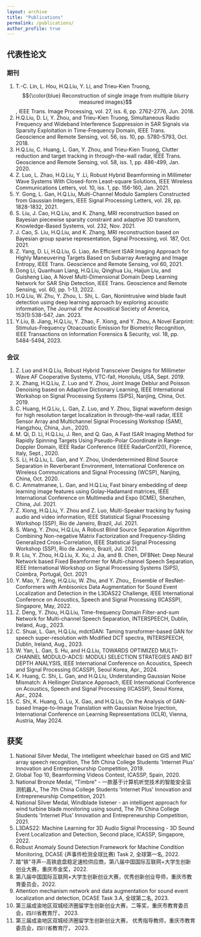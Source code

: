 ```yaml
---
layout: archive
title: "Publications"
permalink: /publications/
author_profile: true
---
```


## 代表性论文
### 期刊
1. T.-C. Lin, L. Hou, H.Q.Liu, Y. Li, and Trieu-Kien Truong, $${\color{blue} Reconstruction of single image from multiple blurry measured images}$$, IEEE Trans. Image Processing, vol. 27, iss. 6, pp. 2762-2776, Jun. 2018.
2. H.Q.Liu, D. Li, Y. Zhou, and Trieu-Kien Truong, Simultaneous Radio Frequency and Wideband Interference Suppression in SAR Signals via Sparsity Exploitation in Time-Frequency Domain, IEEE Trans. Geoscience and Remote Sensing, vol. 56, iss. 10, pp. 5780-5793, Oct. 2018.
3. H.Q.Liu, C. Huang, L. Gan, Y. Zhou, and Trieu-Kien Truong, Clutter reduction and target tracking in through-the-wall radar, IEEE Trans. Geoscience and Remote Sensing, vol. 58, iss. 1, pp. 486-499, Jan. 2020.
4. Z. Luo, L. Zhao, H.Q.Liu, Y .Li, Robust Hybrid Beamforming in Millimeter Wave Systems With Closed-form Least-square Solutions, IEEE Wireless Communications Letters, vol. 10, iss. 1, pp. 156-160, Jan. 2021.
5. Y. Gong, L. Gan, H.Q.Liu, Multi-Channel Modulo Samplers Constructed from Gaussian Integers, IEEE Signal Processing Letters, vol. 28, pp. 1828-1832, 2021.
6. S. Liu, J. Cao, H.Q.Liu, and K. Zhang, MRI reconstruction based on Bayesian piecewise sparsity constraint and adaptive 3D transform, Knowledge-Based Systems, vol. 232, Nov. 2021.
7. J. Cao, S. Liu, H.Q.Liu, and K. Zhang, MRI reconstruction based on Bayesian group sparse representation, Signal Processing, vol. 187, Oct. 2021.
8. Z. Yang, D. Li, H.Q.Liu, G. Liao, An Efficient ISAR Imaging Approach for Highly Maneuvering Targets Based on Subarray Averaging and Image Entropy, IEEE Trans. Geoscience and Remote Sensing, vol 60, 2021.
9. Dong Li, Quanhuan Liang, H.Q.Liu, Qinghua Liu, Haijun Liu, and Guisheng Liao, A Novel Multi-Dimensional Domain Deep Learning Network for SAR Ship Detection, IEEE Trans. Geoscience and Remote Sensing, vol. 60, pp. 1-13, 2022.
10. H.Q.Liu, W. Zhu, Y. Zhou, L. Shi, L. Gan, Nonintrusive wind blade fault detection using deep learning approach by exploring acoustic information, The Journal of the Acoustical Society of America, 153(1):538-547, Jan. 2023.
11. Y.Liu, B. Jiang, H.Q.Liu, Y. Zhao, F. Xiong, and Y. Zhou, A Novel Earprint: Stimulus-Frequency Otoacoustic Emission for Biometric Recognition, IEEE Transactions on Information Forensics & Security, vol. 18, pp. 5484-5494, 2023.
    
### 会议
1. Z. Luo and H.Q.Liu, Robust Hybrid Transceiver Designs for Millimeter Wave AF Cooperative Systems, VTC-fall, Honolulu, USA, Sept. 2019.
2. X. Zhang, H.Q.Liu, Z. Luo and Y. Zhou, Joint Image Deblur and Poisson Denoising based on Adaptive Dictionary Learning, IEEE International Workshop on Signal Processing Systems (SiPS), Nanjing, China, Oct. 2019.
3. C. Huang, H.Q.Liu, L. Gan, Z. Luo, and Y. Zhou, Signal waveform design for high resolution target localization in through-the-wall radar, IEEE Sensor Array and Multichannel Signal Processing Workshop (SAM), Hangzhou, China, Jun., 2020.
4. M. Qi, D. Li, H.Q.Liu, J. Ren, and Q. Gao, A Fast ISAR Imaging Method for Rapidly Spinning Targets Using Pseudo-Polar Coordinate in Range-Doppler Domain, IEEE Radar Conference (IEEE RadarConf20), Florence, Italy, Sept., 2020.
5. S. Li, H.Q.Liu, L. Gan, and Y. Zhou, Underdetermined Blind Source Separation in Reverberant Environment, International Conference on Wireless Communications and Signal Processing (WCSP), Nanjing, China, Oct. 2020.
6. C. Ammatmanee, L. Gan, and H.Q.Liu, Fast binary embedding of deep learning image features using Golay-Hadamard matrices, IEEE International Conference on Multimedia and Expo (ICME), Shenzhen, China, Jul. 2021.
7. Z. Xiong, H.Q.Liu, Y. Zhou and Z. Luo, Multi-Speaker tracking by fusing audio and video information, IEEE Statistical Signal Processing Workshop (SSP), Rio de Janeiro, Brazil, Jul. 2021.
8. S. Wang, Y. Zhou, H.Q.Liu, A Robust Blind Source Separation Algorithm Combining Non-negative Matrix Factorization and Frequency-Sliding Generalized Cross-Correlation, IEEE Statistical Signal Processing Workshop (SSP), Rio de Janeiro, Brazil, Jul. 2021.
9. R. Liu, Y. Zhou, H.Q.Liu, X. Xu, J. Jia, and B. Chen, DFBNet: Deep Neural Network based Fixed Beamformer for Multi-channel Speech Separation, IEEE International Workshop on Signal Processing Systems (SiPS), Coimbra, Portugal, Oct. 2021
10. Y. Mao, Y. Zeng, H.Q.Liu, W. Zhu, and Y. Zhou,, Ensemble of ResNet-Conformers with Ambisonics Data Augmentation for Sound Event Localization and Detection in the L3DAS22 Challenge, IEEE International Conference on Acoustics, Speech and Signal Processing (ICASSP), Singapore, May, 2022.
11. Z. Deng, Y. Zhou, H.Q.Liu, Time-frequency Domain Filter-and-sum Network for Multi-channel Speech Separation, INTERSPEECH, Dublin, Ireland, Aug., 2023.
12. C. Shuai, L. Gan, H.Q.Liu, mdctGAN: Taming transformer-based GAN for speech super-resolution with Modified DCT spectra, INTERSPEECH, Dublin, Ireland, Aug., 2023.
13. W. Yan, L. Gan, S. Hu, and H.Q.Liu, TOWARDS OPTIMIZED MULTI-CHANNEL MODULO-ADCS: MODULI SELECTION STRATEGIES AND BIT DEPTH ANALYSIS, IEEE International Conference on Acoustics, Speech and Signal Processing (ICASSP), Seoul Korea, Apr., 2024.
14. K. Huang, C. Shi, L. Gan, and H.Q.Liu, Understanding Gaussian Noise Mismatch: A Hellinger Distance Approach, IEEE International Conference on Acoustics, Speech and Signal Processing (ICASSP), Seoul Korea, Apr., 2024.
15. C. Shi, K. Huang, G. Lu, X. Gao, and H.Q.Liu, On the Analysis of GAN-based Image-to-Image Translation with Gaussian Noise Injection, International Conference on Learning Representations (ICLR), Vienna, Austria, May 2024.

## 获奖
1. National Silver Medal, The intelligent wheelchair based on GIS and MIC array speech recognition, The 5th China College Students 'Internet Plus' Innovation and Entrepreneurship Competition, 2019.
2. Global Top 10, Beamforming Videos Contest, ICASSP, Spain, 2020.
3. National Bronze Medal, "Timbre" - 一款基于计算机听觉技术的智能安全监测机器人, The 7th China College Students 'Internet Plus' Innovation and Entrepreneurship Competition, 2021.
4. National Silver Medal, Windblade listener - an intelligent approach for wind turbine blade monitoring using sound, The 7th China College Students 'Internet Plus' Innovation and Entrepreneurship Competition, 2021.
5. L3DAS22: Machine Learning for 3D Audio Signal Processing - 3D Sound Event Localization and Detection, Second place, ICASSP, Singapore, 2022.
6. Robust Anomaly Sound Detection Framework for Machine Condition Monitoring, DCASE (声事件检测全球比赛) Task 2, 全球第一名, 2022.
7. 踏“铁”寻声--高铁底盘稳定速检供应商，第八届中国国际互联网+大学生创新创业大赛，重庆市金奖，2022.
8. 第八届中国国际互联网+大学生创新创业大赛，优秀创新创业导师，重庆市教育委员会，2022.
9. Attention mechanism network and data augmentation for sound event localization and detection, DCASE Task 3.A, 全球第二名, 2023.
10. 第三届成渝地区双城经济圈留学生创新创业大赛，二等奖，重庆市教育委员会，四川省教育厅， 2023.
11. 第三届成渝地区双城经济圈留学生创新创业大赛， 优秀指导教师，重庆市教育委员会，四川省教育厅， 2023.

